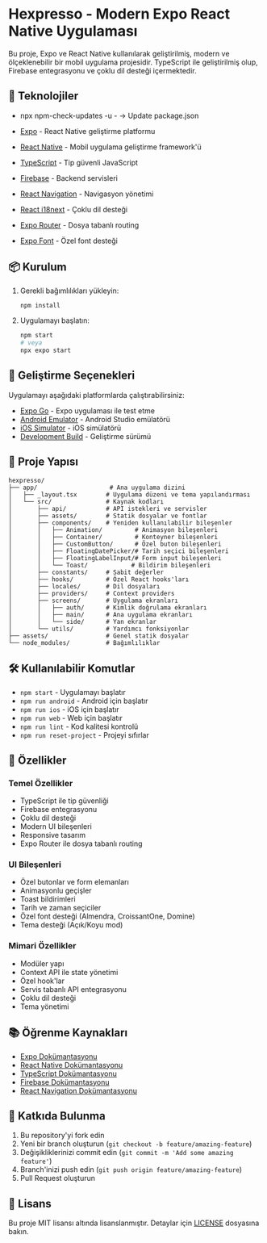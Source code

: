 # Hexpresso - Modern Expo React Native Uygulaması

Bu proje, Expo ve React Native kullanılarak geliştirilmiş, modern ve ölçeklenebilir bir mobil uygulama projesidir. TypeScript ile geliştirilmiş olup, Firebase entegrasyonu ve çoklu dil desteği içermektedir.

## 🚀 Teknolojiler
- npx npm-check-updates -u - → Update package.json

- [Expo](https://expo.dev) - React Native geliştirme platformu
- [React Native](https://reactnative.dev) - Mobil uygulama geliştirme framework'ü
- [TypeScript](https://www.typescriptlang.org) - Tip güvenli JavaScript
- [Firebase](https://firebase.google.com) - Backend servisleri
- [React Navigation](https://reactnavigation.org) - Navigasyon yönetimi
- [React i18next](https://react.i18next.com) - Çoklu dil desteği
- [Expo Router](https://docs.expo.dev/router/introduction/) - Dosya tabanlı routing
- [Expo Font](https://docs.expo.dev/versions/latest/sdk/font/) - Özel font desteği

## 📦 Kurulum

1. Gerekli bağımlılıkları yükleyin:

   ```bash
   npm install
   ```

2. Uygulamayı başlatın:

   ```bash
   npm start
   # veya
   npx expo start
   ```

## 🎯 Geliştirme Seçenekleri

Uygulamayı aşağıdaki platformlarda çalıştırabilirsiniz:

- [Expo Go](https://expo.dev/go) - Expo uygulaması ile test etme
- [Android Emulator](https://docs.expo.dev/workflow/android-studio-emulator/) - Android Studio emülatörü
- [iOS Simulator](https://docs.expo.dev/workflow/ios-simulator/) - iOS simülatörü
- [Development Build](https://docs.expo.dev/develop/development-builds/introduction/) - Geliştirme sürümü

## 📁 Proje Yapısı

```
hexpresso/
├── app/                    # Ana uygulama dizini
│   ├── _layout.tsx        # Uygulama düzeni ve tema yapılandırması
│   └── src/               # Kaynak kodları
│       ├── api/           # API istekleri ve servisler
│       ├── assets/        # Statik dosyalar ve fontlar
│       ├── components/    # Yeniden kullanılabilir bileşenler
│       │   ├── Animation/         # Animasyon bileşenleri
│       │   ├── Container/         # Konteyner bileşenleri
│       │   ├── CustomButton/      # Özel buton bileşenleri
│       │   ├── FloatingDatePicker/# Tarih seçici bileşenleri
│       │   ├── FloatingLabelInput/# Form input bileşenleri
│       │   └── Toast/            # Bildirim bileşenleri
│       ├── constants/     # Sabit değerler
│       ├── hooks/         # Özel React hooks'ları
│       ├── locales/       # Dil dosyaları
│       ├── providers/     # Context providers
│       ├── screens/       # Uygulama ekranları
│       │   ├── auth/      # Kimlik doğrulama ekranları
│       │   ├── main/      # Ana uygulama ekranları
│       │   └── side/      # Yan ekranlar
│       └── utils/         # Yardımcı fonksiyonlar
├── assets/                # Genel statik dosyalar
└── node_modules/          # Bağımlılıklar
```

## 🛠️ Kullanılabilir Komutlar

- `npm start` - Uygulamayı başlatır
- `npm run android` - Android için başlatır
- `npm run ios` - iOS için başlatır
- `npm run web` - Web için başlatır
- `npm run lint` - Kod kalitesi kontrolü
- `npm run reset-project` - Projeyi sıfırlar

## 🔧 Özellikler

### Temel Özellikler
- TypeScript ile tip güvenliği
- Firebase entegrasyonu
- Çoklu dil desteği
- Modern UI bileşenleri
- Responsive tasarım
- Expo Router ile dosya tabanlı routing

### UI Bileşenleri
- Özel butonlar ve form elemanları
- Animasyonlu geçişler
- Toast bildirimleri
- Tarih ve zaman seçiciler
- Özel font desteği (Almendra, CroissantOne, Domine)
- Tema desteği (Açık/Koyu mod)

### Mimari Özellikler
- Modüler yapı
- Context API ile state yönetimi
- Özel hook'lar
- Servis tabanlı API entegrasyonu
- Çoklu dil desteği
- Tema yönetimi

## 📚 Öğrenme Kaynakları

- [Expo Dokümantasyonu](https://docs.expo.dev)
- [React Native Dokümantasyonu](https://reactnative.dev/docs/getting-started)
- [TypeScript Dokümantasyonu](https://www.typescriptlang.org/docs)
- [Firebase Dokümantasyonu](https://firebase.google.com/docs)
- [React Navigation Dokümantasyonu](https://reactnavigation.org/docs/getting-started)

## 🤝 Katkıda Bulunma

1. Bu repository'yi fork edin
2. Yeni bir branch oluşturun (`git checkout -b feature/amazing-feature`)
3. Değişikliklerinizi commit edin (`git commit -m 'Add some amazing feature'`)
4. Branch'inizi push edin (`git push origin feature/amazing-feature`)
5. Pull Request oluşturun

## 📝 Lisans

Bu proje MIT lisansı altında lisanslanmıştır. Detaylar için [LICENSE](LICENSE) dosyasına bakın.
